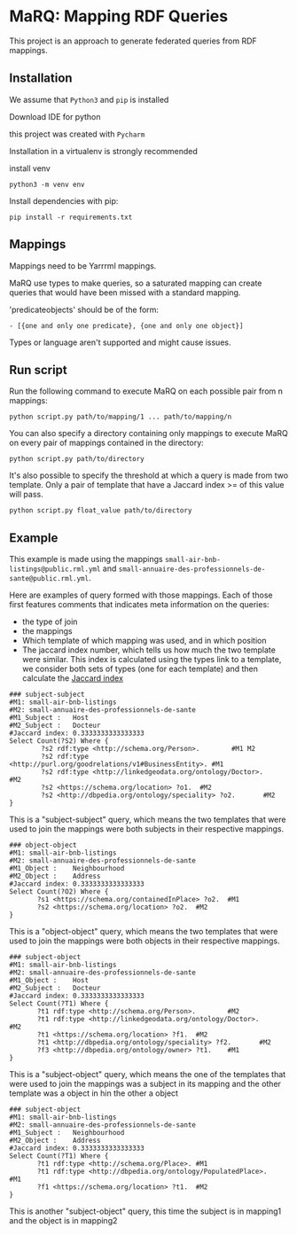 # MaRQ: Mapping RDF Queries

This project is an approach to generate federated queries from RDF mappings.

## Installation

We assume that `Python3` and `pip` is installed

Download IDE for python

this project was created with 
`Pycharm`

Installation in a virtualenv is strongly recommended

install venv

`python3 -m venv env`

Install dependencies with pip:

`pip install -r requirements.txt`

## Mappings

Mappings need to be Yarrrml mappings.

MaRQ use types to make queries, 
so a saturated mapping can create queries that would have been missed with a standard mapping.


'predicateobjects' should be of the form:

`- [{one and only one predicate}, {one and only one object}]`

Types or language aren't supported and might cause issues.

## Run script

Run the following command to execute MaRQ on each possible pair from n mappings:

`python script.py path/to/mapping/1 ... path/to/mapping/n`

You can also specify a directory containing only mappings to execute MaRQ on every pair of mappings contained in the directory:

`python script.py path/to/directory`

It's also possible to specify the threshold at which a query is made from two template. Only a pair of template that have a Jaccard index >= of this value will pass.

`python script.py float_value path/to/directory`

## Example

This example is made using the mappings `small-air-bnb-listings@public.rml.yml` and `small-annuaire-des-professionnels-de-sante@public.rml.yml`.

Here are examples of query formed with those mappings.
Each of those first features comments that indicates meta information on the queries:
- the type of join
- the mappings
- Which template of which mapping was used, and in which position
- The jaccard index number, which tells us how much the two template were similar. This index is calculated using the types link to a template, we consider both sets of types (one for each template) and then calculate the [Jaccard index](https://en.wikipedia.org/wiki/Jaccard_index)

 
```
### subject-subject
#M1: small-air-bnb-listings
#M2: small-annuaire-des-professionnels-de-sante
#M1_Subject :   Host
#M2_Subject :   Docteur
#Jaccard index: 0.3333333333333333
Select Count(?S2) Where {
        ?s2 rdf:type <http://schema.org/Person>.        #M1 M2
        ?s2 rdf:type <http://purl.org/goodrelations/v1#BusinessEntity>. #M1
        ?s2 rdf:type <http://linkedgeodata.org/ontology/Doctor>.        #M2
        ?s2 <https://schema.org/location> ?o1.  #M2
        ?s2 <http://dbpedia.org/ontology/speciality> ?o2.       #M2
}
 ```
 This is a "subject-subject" query, which means the two templates that were used to join the mappings were both subjects in their respective mappings.
 
 ```
### object-object
#M1: small-air-bnb-listings
#M2: small-annuaire-des-professionnels-de-sante
#M1_Object :    Neighbourhood
#M2_Object :    Address
#Jaccard index: 0.3333333333333333
Select Count(?O2) Where {
        ?s1 <https://schema.org/containedInPlace> ?o2.  #M1
        ?s2 <https://schema.org/location> ?o2.  #M2
}
 ```
 This is a "object-object" query, which means the two templates that were used to join the mappings were both objects in their respective mappings.
 
 ```
### subject-object
#M1: small-air-bnb-listings
#M2: small-annuaire-des-professionnels-de-sante
#M1_Object :    Host
#M2_Subject :   Docteur
#Jaccard index: 0.3333333333333333
Select Count(?T1) Where {
        ?t1 rdf:type <http://schema.org/Person>.        #M2
        ?t1 rdf:type <http://linkedgeodata.org/ontology/Doctor>.        #M2
        ?t1 <https://schema.org/location> ?f1.  #M2
        ?t1 <http://dbpedia.org/ontology/speciality> ?f2.       #M2
        ?f3 <http://dbpedia.org/ontology/owner> ?t1.    #M1
}
 ```
 This is a "subject-object" query, which means the one of the templates that were used to join the mappings was a subject in its mapping and the other template was a object in hin the other a object
 
 ```
### subject-object
#M1: small-air-bnb-listings
#M2: small-annuaire-des-professionnels-de-sante
#M1_Subject :   Neighbourhood
#M2_Object :    Address
#Jaccard index: 0.3333333333333333
Select Count(?T1) Where {
        ?t1 rdf:type <http://schema.org/Place>. #M1
        ?t1 rdf:type <http://dbpedia.org/ontology/PopulatedPlace>.      #M1
        ?f1 <https://schema.org/location> ?t1.  #M2
}
 ```
 This is another "subject-object" query, this time the subject is in mapping1 and the object is in mapping2

